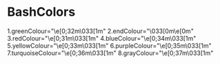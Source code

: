 # BashColors

1.greenColour="\e[0;32m\033[1m"
2.endColour="\033[0m\e[0m"
3.redColour="\e[0;31m\033[1m"
4.blueColour="\e[0;34m\033[1m"
5.yellowColour="\e[0;33m\033[1m"
6.purpleColour="\e[0;35m\033[1m"
7.turquoiseColour="\e[0;36m\033[1m"
8.grayColour="\e[0;37m\033[1m"
